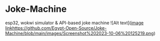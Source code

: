 # Joke-Machine
esp32, wokwi simulator &amp; API-based joke machine 
![Alt text]([image link](https://github.com/Egypt-Open-Source/Joke-Machine/blob/main/images/Screenshot%202023-10-06%20125219.png)https://github.com/Egypt-Open-Source/Joke-Machine/blob/main/images/Screenshot%202023-10-06%20125219.png)
